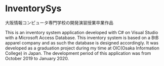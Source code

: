 # InventorySys
大阪情報コンピュータ専門学校の開発演習授業卒業作品


This is an inventory system application developed with C# on Visual Studio with a Microsoft Access Database. This inventory system is based on a BtB apparel company and as such the database is designed accordingly.
It was developed as a graduation project during my time at OIC(Osaka Information College) in Japan. The development period of this application was from October 2019 to January 2020.  

